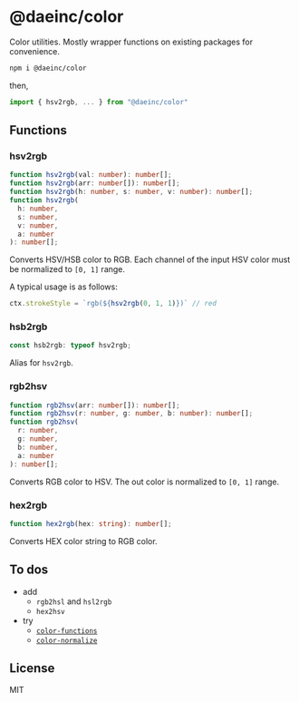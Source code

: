 # @daeinc/color

Color utilities. Mostly wrapper functions on existing packages for convenience.

```sh
npm i @daeinc/color
```

then,

```ts
import { hsv2rgb, ... } from "@daeinc/color"
```
## Functions

### hsv2rgb

```ts
function hsv2rgb(val: number): number[];
function hsv2rgb(arr: number[]): number[];
function hsv2rgb(h: number, s: number, v: number): number[];
function hsv2rgb(
  h: number,
  s: number,
  v: number,
  a: number
): number[];
```
Converts HSV/HSB color to RGB. Each channel of the input HSV color must be normalized to `[0, 1]` range.

A typical usage is as follows:

```ts
ctx.strokeStyle = `rgb(${hsv2rgb(0, 1, 1)})` // red
```

### hsb2rgb

```ts
const hsb2rgb: typeof hsv2rgb;
```
Alias for `hsv2rgb`.

### rgb2hsv

```ts
function rgb2hsv(arr: number[]): number[];
function rgb2hsv(r: number, g: number, b: number): number[];
function rgb2hsv(
  r: number,
  g: number,
  b: number,
  a: number
): number[];
```
Converts RGB color to HSV. The out color is normalized to `[0, 1]` range.

### hex2rgb

```ts
function hex2rgb(hex: string): number[];
```
Converts HEX color string to RGB color.

## To dos

- add
  - `rgb2hsl` and `hsl2rgb`
  - `hex2hsv`
- try
  - [`color-functions`](https://github.com/pqx/color-functions)
  - [`color-normalize`](https://github.com/colorjs/color-normalize)

## License

MIT
